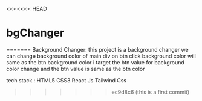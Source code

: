 <<<<<<< HEAD
# bgChanger
=======
Background Changer:
this project is  a background changer we can change background color of main div on btn click
background color will same as the btn background color
i target the btn value for background color change and the btn value is same as the btn color

tech stack :
 HTML5
 CSS3
 React Js
 Tailwind Css
>>>>>>> ec9d8c6 (this is a first commit)
